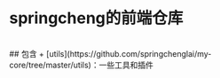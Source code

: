 # springcheng的前端仓库
<br />
## 包含
+ [utils](https://github.com/springchenglai/my-core/tree/master/utils)：一些工具和插件
  
